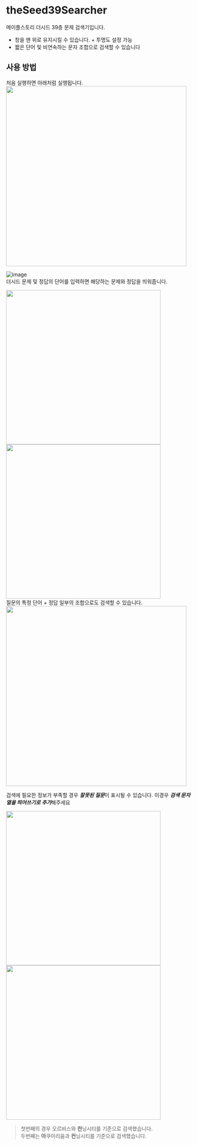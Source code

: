 # theSeed39Searcher
메이플스토리 더시드 39층 문제 검색기입니다.

* 창을 맨 위로 유지시킬 수 있습니다. + 투명도 설정 가능
* 짧은 단어 및 비연속하는 문자 조합으로 검색할 수 있습니다

사용 방법
---
처음 실행하면 아래처럼 실행됩니다.  
<img src="https://user-images.githubusercontent.com/40613626/182358836-ee25368c-b047-422d-ab85-834381dd34ed.png" style="width:35em"/>

![image](https://user-images.githubusercontent.com/40613626/182358851-d19dac36-ffb3-4bae-9eb9-ad06a72946a6.png)  
더시드 문제 및 정답의 단어를 입력하면 해당하는 문제와 정답을 띄워줍니다.

<div style="display:block">
  <img src="https://user-images.githubusercontent.com/40613626/182359102-bcdef57a-ccba-4e8c-b54c-01249b3a015b.png" style="width:30em;display:inline-block"/>
  <img src="https://user-images.githubusercontent.com/40613626/182359241-a2479789-5c02-4dcb-8433-b1e12e4e981d.png" style="width:30em;display:inline-block"/>
</div>
질문의 특정 단어 + 정답 일부의 조합으로도 검색할 수 있습니다.

<img src="https://user-images.githubusercontent.com/40613626/182359928-9d2486b6-c654-4bec-b3ae-dfe6e95beb27.png" style="width:35em">  

검색에 필요한 정보가 부족할 경우 ***잘못된 질문***이 표시될 수 있습니다. 이경우 ***검색 문자열을 띄어쓰기로 추가***해주세요  
<div>
<img src="https://user-images.githubusercontent.com/40613626/182360142-512008eb-4547-4a47-8bff-ecc2f5b8300f.png" style="width:30em;display:inline-block;">
<img src="https://user-images.githubusercontent.com/40613626/182360271-43981cb0-3cf3-47a5-97f9-67fef5167ef9.png" style="width:30em;display:inline-block;">
</div>

> 첫번째의 경우 오르비스와 **컨**닝시티를 기준으로 검색했습니다.  
> 두번째는 **아**쿠아리움과 **컨**닝시티를 기준으로 검색했습니다.
